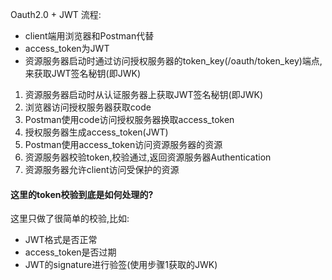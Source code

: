 Oauth2.0 + JWT 流程:  

- client端用浏览器和Postman代替
- access_token为JWT
- 资源服务器启动时通过访问授权服务器的token_key(/oauth/token_key)端点,
来获取JWT签名秘钥(即JWK)

1. 资源服务器启动时从认证服务器上获取JWT签名秘钥(即JWK)
2. 浏览器访问授权服务器获取code
3. Postman使用code访问授权服务器换取access_token
4. 授权服务器生成access_token(JWT)
5. Postman使用access_token访问资源服务器的资源
6. 资源服务器校验token,校验通过,返回资源服务器Authentication
7. 资源服务器允许client访问受保护的资源

#### 这里的token校验到底是如何处理的?
这里只做了很简单的校验,比如:
- JWT格式是否正常  
- access_token是否过期
- JWT的signature进行验签(使用步骤1获取的JWK)